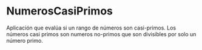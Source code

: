 # NumerosCasiPrimos
Aplicación que evalúa si un rango de números son casi-primos. Los números casi primos son numeros no-primos que son divisibles por solo un número primo.

